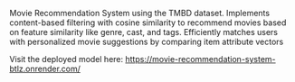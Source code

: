 Movie Recommendation System using the TMBD dataset. Implements content-based filtering with cosine similarity to recommend movies based on feature similarity like genre, cast, and tags. Efficiently matches users with personalized movie suggestions by comparing item attribute vectors

Visit the deployed model here: https://movie-recommendation-system-btlz.onrender.com/
